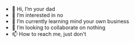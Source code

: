 - 👋 Hi, I’m your dad
- 👀 I’m interested in no
- 🌱 I’m currently learning mind your own business
- 💞️ I’m looking to collaborate on nothing
- 📫 How to reach me, just don't
